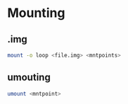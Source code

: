 # Mounting

## .img
```bash
mount -o loop <file.img> <mntpoints>
```

## umouting
```bash
umount <mntpoint>
```
